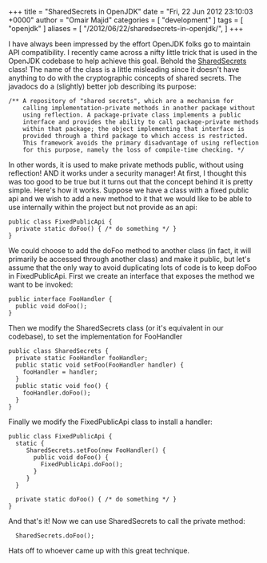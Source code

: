 +++
title = "SharedSecrets in OpenJDK"
date = "Fri, 22 Jun 2012 23:10:03 +0000"
author = "Omair Majid"
categories = [ "development" ]
tags = [ "openjdk" ]
aliases = [
    "/2012/06/22/sharedsecrets-in-openjdk/",
]
+++
  
I have always been impressed by the effort OpenJDK folks go to maintain API compatibility. I recently came across a nifty little trick that is used in the OpenJDK codebase to help achieve this goal. Behold the [SharedSecrets](http://hg.openjdk.java.net/jdk8/jdk8/jdk/file/tip/src/share/classes/sun/misc/SharedSecrets.java "Code for sun.misc.SharedSecets") class! The name of the class is a little misleading since it doesn't have anything to do with the cryptographic concepts of shared secrets. The javadocs do a (slightly) better job describing its purpose:  

    
    
      
    /** A repository of "shared secrets", which are a mechanism for  
        calling implementation-private methods in another package without  
        using reflection. A package-private class implements a public  
        interface and provides the ability to call package-private methods  
        within that package; the object implementing that interface is  
        provided through a third package to which access is restricted.  
        This framework avoids the primary disadvantage of using reflection  
        for this purpose, namely the loss of compile-time checking. */  
    

  
In other words, it is used to make private methods public, without using
reflection! AND it works under a security manager! At first, I thought this
was too good to be true but it turns out that the concept behind it is pretty
simple. Here's how it works. Suppose we have a class with a fixed public api
and we wish to add a new method to it that we would like to be able to use
internally within the project but not provide as an api:  

    
    
      
    public class FixedPublicApi {  
      private static doFoo() { /* do something */ }  
    }  
    

  
We could choose to add the doFoo method to another class (in fact, it will
primarily be accessed through another class) and make it public, but let's
assume that the only way to avoid duplicating lots of code is to keep doFoo in
FixedPublicApi. First we create an interface that exposes the method we want
to be invoked:  

    
    
      
    public interface FooHandler {  
      public void doFoo();  
    }  
    

  
Then we modify the SharedSecrets class (or it's equivalent in our codebase),
to set the implementation for FooHandler  

    
    
      
    public class SharedSecrets {  
      private static FooHandler fooHandler;  
      public static void setFoo(FooHandler handler) {  
        fooHandler = handler;  
      }  
      public static void foo() {  
        fooHandler.doFoo();  
      }  
    }  
    

  
Finally we modify the FixedPublicApi class to install a handler:  

    
    
      
    public class FixedPublicApi {  
      static {  
         SharedSecrets.setFoo(new FooHandler() {  
           public void doFoo() {  
             FixedPublicApi.doFoo();  
           }  
         }  
      }  
      
      private static doFoo() { /* do something */ }  
    }  
    

  
And that's it! Now we can use SharedSecrets to call the private method:  

    
    
      
      SharedSecrets.doFoo();  
    

  
Hats off to whoever came up with this great technique.


